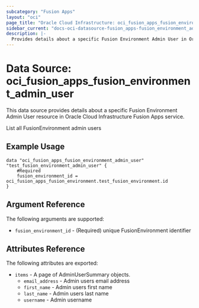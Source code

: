 ```yaml
---
subcategory: "Fusion Apps"
layout: "oci"
page_title: "Oracle Cloud Infrastructure: oci_fusion_apps_fusion_environment_admin_user"
sidebar_current: "docs-oci-datasource-fusion_apps-fusion_environment_admin_user"
description: |-
  Provides details about a specific Fusion Environment Admin User in Oracle Cloud Infrastructure Fusion Apps service
---
```


# Data Source: oci_fusion_apps_fusion_environment_admin_user
This data source provides details about a specific Fusion Environment Admin User resource in Oracle Cloud Infrastructure Fusion Apps service.

List all FusionEnvironment admin users

## Example Usage

```hcl
data "oci_fusion_apps_fusion_environment_admin_user" "test_fusion_environment_admin_user" {
	#Required
	fusion_environment_id = oci_fusion_apps_fusion_environment.test_fusion_environment.id
}
```

## Argument Reference

The following arguments are supported:

* `fusion_environment_id` - (Required) unique FusionEnvironment identifier


## Attributes Reference

The following attributes are exported:

* `items` - A page of AdminUserSummary objects.
	* `email_address` - Admin users email address
	* `first_name` - Admin users first name
	* `last_name` - Admin users last name
	* `username` - Admin username

